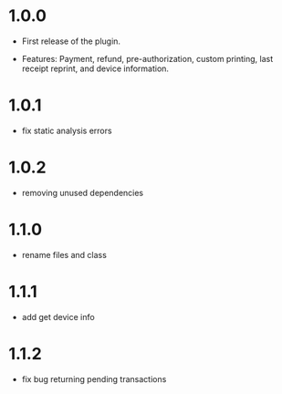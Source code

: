 # 1.0.0
* First release of the plugin.

* Features: Payment, refund, pre-authorization, custom printing, last receipt reprint, and device information.

# 1.0.1

* fix static analysis errors

# 1.0.2

* removing unused dependencies

# 1.1.0

* rename files and class

# 1.1.1
* add get device info

# 1.1.2
* fix bug returning pending transactions